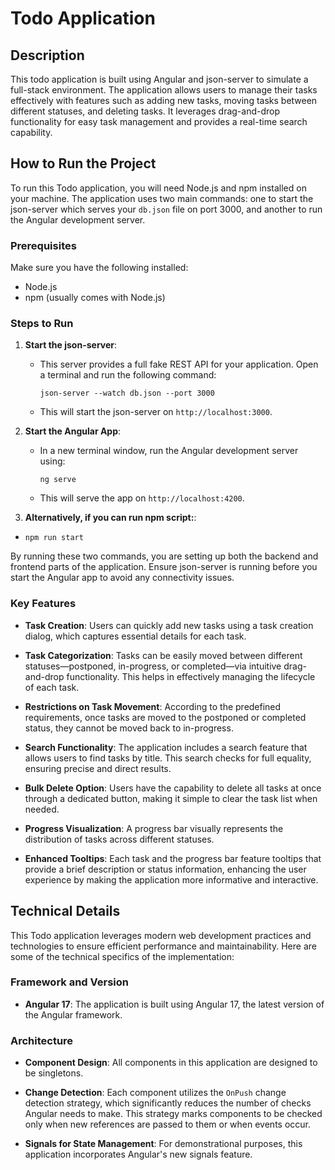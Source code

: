 # Todo Application

## Description
This todo application is built using Angular and json-server to simulate a full-stack environment. The application allows users to manage their tasks effectively with features such as adding new tasks, moving tasks between different statuses, and deleting tasks. It leverages drag-and-drop functionality for easy task management and provides a real-time search capability.

## How to Run the Project

To run this Todo application, you will need Node.js and npm installed on your machine. The application uses two main commands: one to start the json-server which serves your `db.json` file on port 3000, and another to run the Angular development server.

### Prerequisites

Make sure you have the following installed:
- Node.js
- npm (usually comes with Node.js)

### Steps to Run

1. **Start the json-server**:
   - This server provides a full fake REST API for your application. Open a terminal and run the following command:
     ```
     json-server --watch db.json --port 3000
     ```
   - This will start the json-server on `http://localhost:3000`.

2. **Start the Angular App**:
   - In a new terminal window, run the Angular development server using:
     ```
     ng serve
     ```
   - This will serve the app on `http://localhost:4200`.

3. **Alternatively, if you can run npm script:**:
  - 
     ```
     npm run start
     ```

By running these two commands, you are setting up both the backend and frontend parts of the application. Ensure json-server is running before you start the Angular app to avoid any connectivity issues.

### Key Features

- **Task Creation**: Users can quickly add new tasks using a task creation dialog, which captures essential details for each task.

- **Task Categorization**: Tasks can be easily moved between different statuses—postponed, in-progress, or completed—via intuitive drag-and-drop functionality. This helps in effectively managing the lifecycle of each task.

- **Restrictions on Task Movement**: According to the predefined requirements, once tasks are moved to the postponed or completed status, they cannot be moved back to in-progress.

- **Search Functionality**: The application includes a search feature that allows users to find tasks by title. This search checks for full equality, ensuring precise and direct results.

- **Bulk Delete Option**: Users have the capability to delete all tasks at once through a dedicated button, making it simple to clear the task list when needed.

- **Progress Visualization**: A progress bar visually represents the distribution of tasks across different statuses.

- **Enhanced Tooltips**: Each task and the progress bar feature tooltips that provide a brief description or status information, enhancing the user experience by making the application more informative and interactive.

## Technical Details

This Todo application leverages modern web development practices and technologies to ensure efficient performance and maintainability. Here are some of the technical specifics of the implementation:

### Framework and Version

- **Angular 17**: The application is built using Angular 17, the latest version of the Angular framework. 

### Architecture

- **Component Design**: All components in this application are designed to be singletons.

- **Change Detection**: Each component utilizes the `OnPush` change detection strategy, which significantly reduces the number of checks Angular needs to make. This strategy marks components to be checked only when new references are passed to them or when events occur.

- **Signals for State Management**: For demonstrational purposes, this application incorporates Angular's new signals feature.
